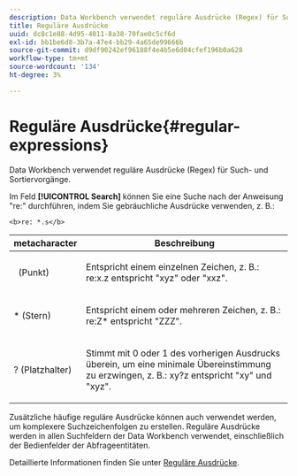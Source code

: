 ```yaml
---
description: Data Workbench verwendet reguläre Ausdrücke (Regex) für Such- und Sortiervorgänge.
title: Reguläre Ausdrücke
uuid: dc8c1e88-4d95-4011-8a38-70fae0c5cf6d
exl-id: bb1be6d8-3b7a-47e4-bb29-4a65de99666b
source-git-commit: d9df90242ef96188f4e4b5e6d04cfef196b0a628
workflow-type: tm+mt
source-wordcount: '134'
ht-degree: 3%

---
```


# Reguläre Ausdrücke{#regular-expressions}

Data Workbench verwendet reguläre Ausdrücke (Regex) für Such- und Sortiervorgänge.

Im Feld **[!UICONTROL Search]** können Sie eine Suche nach der Anweisung &quot;re:&quot; durchführen, indem Sie gebräuchliche Ausdrücke verwenden, z. B.:

```
<b>re: *.s</b>
```

<table id="table_BA125AB039794EE382B33003BE4E0AFB"> 
 <thead> 
  <tr> 
   <th colname="col1" class="entry"> metacharacter </th> 
   <th colname="col2" class="entry"> Beschreibung </th> 
  </tr> 
 </thead>
 <tbody> 
  <tr> 
   <td colname="col1"> <p>  (Punkt) </p> </td> 
   <td colname="col2"> <p>Entspricht einem einzelnen Zeichen, z. B.: <span class="filepath"> re:x.z </span> entspricht "xyz" oder "xxz". </p> </td> 
  </tr> 
  <tr> 
   <td colname="col1"> <p>* (Stern) </p> </td> 
   <td colname="col2"> <p>Entspricht einem oder mehreren Zeichen, z. B.: <span class="filepath"> re:Z* </span> entspricht "ZZZ". </p> </td> 
  </tr> 
  <tr> 
   <td colname="col1"> <p>? (Platzhalter) </p> </td> 
   <td colname="col2"> <p>Stimmt mit 0 oder 1 des vorherigen Ausdrucks überein, um eine minimale Übereinstimmung zu erzwingen, z. B.: <span class="filepath"> xy?z </span> entspricht "xy" und "xyz". </p> </td> 
  </tr> 
 </tbody> 
</table>

Zusätzliche häufige reguläre Ausdrücke können auch verwendet werden, um komplexere Suchzeichenfolgen zu erstellen. Reguläre Ausdrücke werden in allen Suchfeldern der Data Workbench verwendet, einschließlich der Bedienfelder der Abfrageentitäten.

Detaillierte Informationen finden Sie unter [Reguläre Ausdrücke](https://docs.adobe.com/content/help/en/data-workbench/using/dataset/c-dataset-constr.html#Regular_Expressions).
